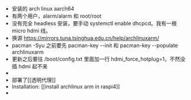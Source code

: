 - 安装的 arch linux aarch64
- 有两个用户，alarm/alarm 和 root/root
- 没有完全 headless 安装，要手动 systemctl enable dhcpcd。我有一根 micro hdmi 线。
- 换源 https://mirrors.tuna.tsinghua.edu.cn/help/archlinuxarm/
- pacman -Syu 之前要先 pacman-key --init 和 pacman-key --populate archlinuxarm
- 更新之后要往 /boot/config.txt 里面加一行 hdmi_force_hotplug=1，不然没插 hdmi 起不来
-
- 部署了[[透明代理]]
- Installation: [[install archlinux arm in raspi4]]
-